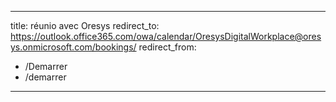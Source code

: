 ---
title: réunio avec Oresys
redirect_to: https://outlook.office365.com/owa/calendar/OresysDigitalWorkplace@oresys.onmicrosoft.com/bookings/
redirect_from:
  - /Demarrer
  - /demarrer
 ---
